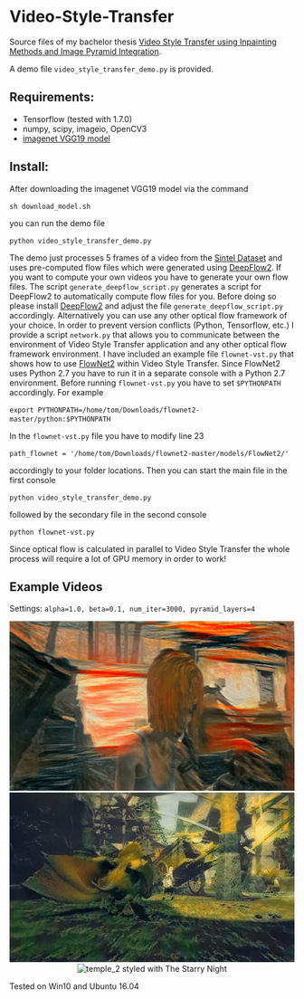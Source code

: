 # Video-Style-Transfer

Source files of my bachelor thesis [Video Style Transfer using Inpainting Methods and Image Pyramid Integration](https://drive.google.com/file/d/1SgM2dFLzDg_Q0omnCOiJwWyvV83uksou/view?usp=sharing).

A demo file `video_style_transfer_demo.py` is provided.

## Requirements:
* Tensorflow (tested with 1.7.0)
* numpy, scipy, imageio, OpenCV3
* [imagenet VGG19 model](http://www.vlfeat.org/matconvnet/models/imagenet-vgg-verydeep-19.mat)

## Install:
After downloading the imagenet VGG19 model via the command 

    sh download_model.sh

you can run the demo file

    python video_style_transfer_demo.py

The demo just processes 5 frames of a video from the [Sintel Dataset](http://sintel.is.tue.mpg.de/) and uses pre-computed flow files which were generated using [DeepFlow2](https://thoth.inrialpes.fr/src/deepflow/).
If you want to compute your own videos you have to generate your own flow files. The script `generate_deepflow_script.py` generates a script for DeepFlow2 to automatically compute flow files for you. Before doing so please install [DeepFlow2](https://thoth.inrialpes.fr/src/deepflow/) and adjust the file `generate_deepflow_script.py` accordingly.
Alternatively you can use any other optical flow framework of your choice. In order to prevent version conflicts (Python, Tensorflow, etc.) I provide a script `network.py` that allows you to communicate between the environment of Video Style Transfer application and any other optical flow framework environment.
I have included an example file `flownet-vst.py` that shows how to use [FlowNet2](https://github.com/lmb-freiburg/flownet2) within Video Style Transfer. Since FlowNet2 uses Python 2.7 you have to run it in a separate console with a Python 2.7 environment. Before running `flownet-vst.py` you have to set `$PYTHONPATH` accordingly. For example

    export PYTHONPATH=/home/tom/Downloads/flownet2-master/python:$PYTHONPATH

In the `flownet-vst.py` file you have to modify line 23

    path_flownet = '/home/tom/Downloads/flownet2-master/models/FlowNet2/'

accordingly to your folder locations. Then you can start the main file in the first console

    python video_style_transfer_demo.py

followed by the secondary file in the second console

    python flownet-vst.py

Since optical flow is calculated in parallel to Video Style Transfer the whole process will require a lot of GPU memory in order to work!

## Example Videos
Settings: `alpha=1.0, beta=0.1, num_iter=3000, pyramid_layers=4`
<div align = 'center'>
<img src = 'examples/alley_1.gif' alt = 'alley_1 styled with The Scream' width = '686px' height = '300px'>
</div>
<div align = 'center'>
<img src = 'examples/market_6.gif' alt = 'market_6 styled with The Shipwreck of the Minotaur' width = '686px' height = '300px'>
</div>
<div align = 'center'>
<img src = 'examples/temple_2.gif' alt = 'temple_2 styled with The Starry Night' width = '686px' height = '300px'>
</div>

Tested on Win10 and Ubuntu 16.04

